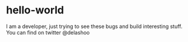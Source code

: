 # hello-world
I am a developer, just trying to see these bugs and build interesting stuff. 
You can find on twitter @delashoo
